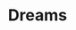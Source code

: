 ---
ee_id_thing: '4259'
site: '1'
type: '2'
inv_num: 2015-001
url: 2015-001-dreams
title: Dreams
year: '2015'
display_year: '2015'
medium: The Broodle brand foam pool noodle, foam pool noodles, Coors Light beer can,
  tailored Aeropostale sweatpant leg, tailored pant leg, tailored GAP sweatpant leg,
  American Apparel sock
dims: 140 cm x variable width x variable depth
pitch: ''
ps: ''
live_url: ''
related: ''
youtube: ''
related_code: ''
imgs: dreams-2015-011-full-database-team-JL.jpg
subheading: ''
download: ''
add_credit: ''
commission: ''
layout: things-i-made
---